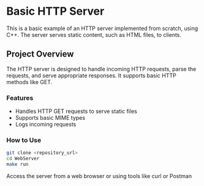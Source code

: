 # Basic HTTP Server

This is a basic example of an HTTP server implemented from scratch, using C++. The server serves static content, such as HTML files, to clients.

## Project Overview

The HTTP server is designed to handle incoming HTTP requests, parse the requests, and serve appropriate responses. It supports basic HTTP methods like GET.

### Features
- Handles HTTP GET requests to serve static files
- Supports basic MIME types
- Logs incoming requests

### How to Use

   ```sh
   git clone <repository_url>
   cd WebServer
   make run
   ```

 Access the server from a web browser or using tools like curl or Postman